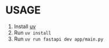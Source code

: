 # USAGE

1. Install [uv](https://docs.astral.sh/uv/)
2. Run `uv install`
3. Run `uv run fastapi dev app/main.py`